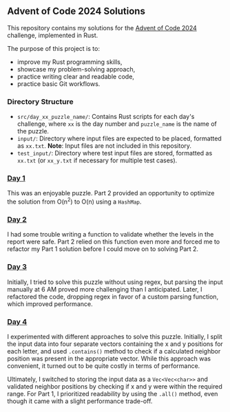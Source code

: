 ## Advent of Code 2024 Solutions

This repository contains my solutions for the [Advent of Code 2024](https://adventofcode.com/2024) challenge, implemented in Rust.

The purpose of this project is to:
- improve my Rust programming skills,
- showcase my problem-solving approach,
- practice writing clear and readable code,
- practice basic Git workflows.

### Directory Structure

- `src/day_xx_puzzle_name/`: Contains Rust scripts for each day's challenge, where `xx` is the day number and `puzzle_name` is the name of the puzzle.
- `input/`: Directory where input files are expected to be placed, formatted as `xx.txt`. **Note**: Input files are not included in this repository.
- `test_input/`: Directory where test input files are stored, formatted as `xx.txt` (or `xx_y.txt` if necessary for multiple test cases).

### [Day 1](https://adventofcode.com/2024/day/1)
This was an enjoyable puzzle. Part 2 provided an opportunity to optimize the solution from O(n<sup>2</sup>) to O(n) using a `HashMap`.

### [Day 2](https://adventofcode.com/2024/day/2)
I had some trouble writing a function to validate whether the levels in the report were safe. Part 2 relied on this function even more and forced me to refactor my Part 1 solution before I could move on to solving Part 2.

### [Day 3](https://adventofcode.com/2024/day/3)
Initially, I tried to solve this puzzle without using regex, but parsing the input manually at 6 AM proved more challenging than I anticipated. Later, I refactored the code, dropping regex in favor of a custom parsing function, which improved performance.

### [Day 4](https://adventofcode.com/2024/day/4)
I experimented with different approaches to solve this puzzle. Initially, I split the input data into four separate vectors containing the x and y positions for each letter, and used `.contains()` method to check if a calculated neighbor position was present in the appropriate vector. While this approach was convenient, it turned out to be quite costly in terms of performance.

Ultimately, I switched to storing the input data as a `Vec<Vec<char>>` and validated neighbor positions by checking if x and y were within the required range. For Part 1, I prioritized readability by using the `.all()` method, even though it came with a slight performance trade-off.


